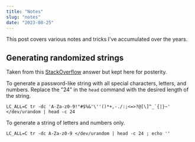 ```yaml
---
title: "Notes"
slug: "notes"
date: "2023-08-25"
---
```


This post covers various notes and tricks I've accumulated over the years.

<!--more-->

## Generating randomized strings

Taken from this [StackOverflow](https://unix.stackexchange.com/questions/230673/how-to-generate-a-random-string) answer but kept here for posterity.

To generate a password-like string with all special characters, letters, and numbers. Replace the "24" in the `head` command with the desired length of the string.

```text
LC_ALL=C tr -dc 'A-Za-z0-9!"#$%&'\''()*+,-./:;<=>?@[\]^_`{|}~' </dev/urandom | head -c 24
```

To generate a string of letters and numbers only.

```text
LC_ALL=C tr -dc A-Za-z0-9 </dev/urandom | head -c 24 ; echo ''
```
